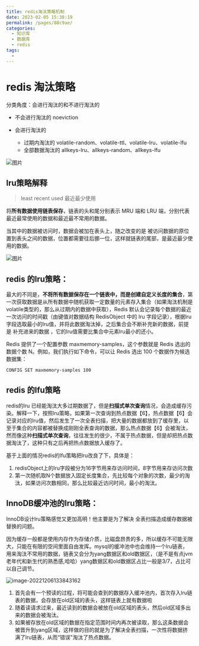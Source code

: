 ```yaml
---
title: redis淘汰策略机制
date: 2023-02-05 15:38:19
permalink: /pages/88c9ae/
categories:
  - 知识库
  - 数据库
  - redis
tags:
  - 
---
```

# redis 淘汰策略

分类角度：会进行淘汰的和不进行淘汰的
- 不会进行淘汰的 noeviction

- 会进行淘汰的
  - 过期内淘汰的  volatile-random、volatile-ttl、volatile-lru、volatile-lfu
  - 全部数据淘汰的 allkeys-lru、allkeys-random、allkeys-lfu

![图片](https://static001.geekbang.org/resource/image/04/f6/04bdd13b760016ec3b30f4b02e133df6.jpg)

## lru策略解释

>least recent used 最近最少使用

将**所有数据使用链表保存**，链表的头和尾分别表示 MRU 端和 LRU 端，分别代表最近最常使用的数据和最近最不常用的数据。

当其中的数据被访问时，数据会被加在表头上，随之改变的是 被访问数据的原位置到表头之间的数据，位置都需要往后挪一位，这样就链表的尾部，是最近最少使用的数据。

![图片](https://static001.geekbang.org/resource/image/02/y5/0201f85c84203300ae4085c60e955yy5.jpg)



## redis 的lru策略：

最大的不同是，**不将所有数据保存在一个链表中，而是创建自定义长度的集合**，第一次获取数据是从所有数据中随机获取一定数量的元素存入集合（如果淘汰机制是volatile类型的，那么从过期内的数据中获取），Redis 默认会记录每个数据的最近一次访问的时间戳（由键值对数据结构 RedisObject 中的 lru 字段记录），根据lru字段选取最小的lru值，并将此数据淘汰掉，之后集合会不断补充新的数据，前提是 补充进来的数据 ，它的lru值需要比集合中元素lru最小的还小。

Redis 提供了一个配置参数 maxmemory-samples，这个参数就是 Redis 选出的数据个数 N。例如，我们执行如下命令，可以让 Redis 选出 100 个数据作为候选数据集：

```sh
CONFIG SET maxmemory-samples 100
```

## redis 的lfu策略

redis的lru 已经能淘汰大多过期数据了，但是**扫描式单次查询**情况，会造成缓存污染。解释一下，按照lru策略，如果第一次查询到热点数据【6】，热点数据【6】会记录对应的lru值，然后发生了一次全表扫描，把大量的数据都放到了缓存里，以至于集合的内容都被替换成刚刚全表查询的数据，那么热点数据【6】会被淘汰，然而像这种**扫描式单次查询**，往往发生的很少，不属于热点数据，但是却把热点数据淘汰了，这种只有之后再把热点数据放入缓存了。

基于上面的情况redis的lfu策略把lru改良了下，具体是：
1. redisObject上的lru字段被分为16字节用来存访问时间，8字节用来存访问次数
2. 第一次随机取N个数据放入固定长度集合，先比较每个对象的次数，最少的淘汰，如果访问次数相同，那么比较最近访问时间，最小的淘汰。

## InnoDB缓冲池的lru策略：

InnoDB设计lru策略感觉又更加高明！他主要是为了解决 全表扫描造成缓存数据被替换的问题。

因为缓存一般都是使用内存作为存储介质，比磁盘昂贵的多，所以缓存不可能无限大，只能在有限的空间里面自由发挥。mysql的缓冲池中也会维持一个lru链表，用来淘汰不常用的数据，链表又会分为yang数据区和old数据区，（是不是有点jvm老年代和新生代的熟悉感,哈哈）yang数据区和old数据区占比一般是3/7，占比可以自己调节。

![image-20221206133843162](https://img.ggball.top/img/image-20221206133843162.png?picGo)

1. 首先会有一个预读的过程，将可能会查到的数据存入缓冲池内，首次存入lru链表的数据，会存放在old区域的表头，这样链表上就有数据啦
2. 随着读请求过来，最近读到的数据会被放在old区域的表头，然后old区域多出来的数据会被淘汰。
3. 如果被存放在old区域的数据在指定范围时间内再次被读取，那么这条数据会被晋升到yang区域，这样做的目的就是为了解决全表扫描，一次性将数据挤满了lru链表，从而“错误"淘汰了热点数据。